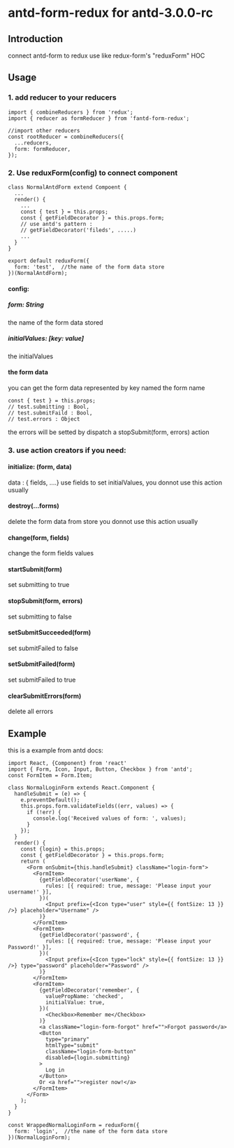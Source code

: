 # antd-form-redux  for antd-3.0.0-rc

## Introduction
connect antd-form to redux
use like redux-form's "reduxForm" HOC


## Usage 
### 1. add reducer to your reducers
```
import { combineReducers } from 'redux';
import { reducer as formReducer } from 'fantd-form-redux';

//import other reducers
const rootReducer = combineReducers({
  ...reducers,
  form: formReducer,
});

```

### 2. Use reduxForm(config) to connect component 
```
class NormalAntdForm extend Compoent {
  ...
  render() {
    ...
    const { test } = this.props;
    const { getFieldDecorator } = this.props.form;  
    // use antd's pattern :
    // getFieldDecorator('fileds', .....)
    ...
  }
}

export default reduxForm({
  form: 'test',  //the name of the form data store 
})(NormalAntdForm);

```
#### config:
##### form:  String 
the name of the form data stored 
##### initialValues: [key: value] 
the initialValues

#### the form data 
you can get the form data represented by key named the form name
```
const { test } = this.props;
// test.submitting : Bool,
// test.submitFaild : Bool,
// test.errors : Object
```

the errors will be setted by dispatch a stopSubmit(form, errors) action


### 3. use action creators if you need:

#### initialize: (form, data) 
data : { fields, ....} 
use fields to set initialValues, you donnot use this action usually

#### destroy(...forms) 
delete the form data from store
you donnot use this action usually

#### change(form, fields) 
change the form fields values

#### startSubmit(form)
set submitting to true
#### stopSubmit(form, errors)
set submitting to false
#### setSubmitSucceeded(form)
set submitFailed to false
#### setSubmitFailed(form)
set submitFailed to true
#### clearSubmitErrors(form)
delete all errors


## Example

this is a example from antd docs: 

```
import React, {Component} from 'react'
import { Form, Icon, Input, Button, Checkbox } from 'antd';
const FormItem = Form.Item;

class NormalLoginForm extends React.Component {
  handleSubmit = (e) => {
    e.preventDefault();
    this.props.form.validateFields((err, values) => {
      if (!err) {
        console.log('Received values of form: ', values);
      }
    });
  }
  render() {
    const {login} = this.props;
    const { getFieldDecorator } = this.props.form;
    return (
      <Form onSubmit={this.handleSubmit} className="login-form">
        <FormItem>
          {getFieldDecorator('userName', {
            rules: [{ required: true, message: 'Please input your username!' }],
          })(
            <Input prefix={<Icon type="user" style={{ fontSize: 13 }} />} placeholder="Username" />
          )}
        </FormItem>
        <FormItem>
          {getFieldDecorator('password', {
            rules: [{ required: true, message: 'Please input your Password!' }],
          })(
            <Input prefix={<Icon type="lock" style={{ fontSize: 13 }} />} type="password" placeholder="Password" />
          )}
        </FormItem>
        <FormItem>
          {getFieldDecorator('remember', {
            valuePropName: 'checked',
            initialValue: true,
          })(
            <Checkbox>Remember me</Checkbox>
          )}
          <a className="login-form-forgot" href="">Forgot password</a>
          <Button 
            type="primary" 
            htmlType="submit" 
            className="login-form-button"
            disabled={login.submitting}
          >
            Log in
          </Button>
          Or <a href="">register now!</a>
        </FormItem>
      </Form>
    );
  }
}

const WrappedNormalLoginForm = reduxForm({
  form: 'login',  //the name of the form data store 
})(NormalLoginForm);

```



